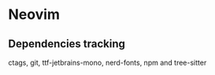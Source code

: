 # Neovim

## Dependencies tracking

ctags, git, ttf-jetbrains-mono, nerd-fonts, npm and tree-sitter
